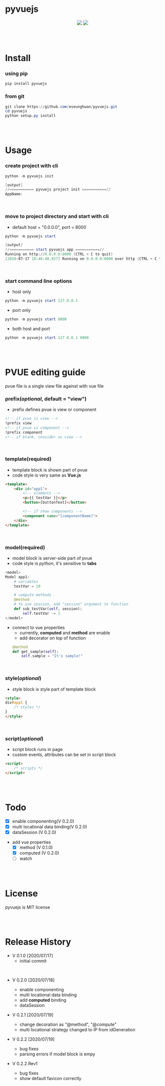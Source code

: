 # pyvuejs
<p align="center">

<a href="https://pypi.python.org/pypi/pyvuejs">
<img src="https://img.shields.io/pypi/v/pyvuejs.svg" /></a>
<a href="https://travis-ci.org/eseunghwan/pyvuejs"><img src="https://travis-ci.org/eseunghwan/pyvuejs.svg?branch=master" /></a>
</p>

<br>
<br>

# Install
### using pip
```powershell
pip install pyvuejs
```
### from git
```powershell
git clone https://github.com/eseunghwan/pyvuejs.git
cd pyvuejs
python setup.py install
```

<br>
<br>

# Usage
### create project with cli
```powershell
python -m pyvuejs init

[output]
//=========== pyvuejs project init ===========//
AppName: 
```
<br>

### move to project directory and start with cli
- default host = "0.0.0.0", port = 8000
```powershell
python -m pyvuejs start

[output]
//=========== start pyvuejs app ===========//
Running on http://0.0.0.0:8000 (CTRL + C to quit)
[2020-07-17 18:46:40,927] Running on 0.0.0.0:8000 over http (CTRL + C to quit)
```
<br>

### start command line options
- host only
```powershell
python -m pyvuejs start 127.0.0.1
```

- port only
```powershell
python -m pyvuejs start 9000
```

- both host and port
```powershell
python -m pyvuejs start 127.0.0.1 9000
```

<br>
<br>

# PVUE editing guide
pvue file is a single view file against with vue file
<br>

### prefix(<i>optional</i>, default = "view")
- prefix defines pvue is view or component
```html
<!-- if pvue is view -->
!prefix view
<!-- if pvue is component -->
!prefix component
<!-- if blank, consider as view -->
```
<br>

### template(<b>required</b>)
- template block is shown part of pvue
- code style is very same as <b>Vue.js</b>
```html
<template>
    <div id="app1">
        <!-- elements -->
        <p>{{ testVar }}</p>
        <button>[buttonText]</button>

        <!-- if show components -->
        <component name="[componentName]">
    </div>
</template>
```
<br>

### model(<b>required</b>)
- model block is server-side part of pvue
- code style is <i>python</i>, it's sensitive to <b>tabs</b>
```python
<model>
Model app1:
    # variables
    testVar = 10

    # compute methods
    @method
    # to use session, add "session" argument to function
    def sub_testVar(self, session):
        self.testVar -= 1
</model>
```
- connect to vue properties
    - currently, <b>computed</b> and <b>method</b> are enable
    - add decorator on top of function
    ```python
    @method
    def get_sample(self):
        self.sample = "It's sample!"
    ```
<br>

### style(<i>optional</i>)
- style block is style part of template block
```html
<style>
div#app1 {
    /* styles */
}
</style>
```
<br>

### script(<i>optional</i>)
- script block runs in page
- custom events, attributes can be set in script block
```html
<script>
    /* scripts */
</script>
```

<br>
<br>

# Todo
- [x] enable componenting(V 0.2.0)
- [x] multi locational data binding(V 0.2.0)
- [x] dataSession (V 0.2.0)
- add vue properties
    - [x] method (V 0.1.0)
    - [x] computed (V 0.2.0)
    - [ ] watch

<br>
<br>

# License
pyvuejs is MIT license

<br>
<br>

# Release History
- V 0.1.0 [2020/07/17]
    - initial commit
<br>

- V 0.2.0 [2020/07/18]
    - enable componenting
    - multi locational data binding
    - add <b>computed</b> binding
    - dataSession

- V 0.2.1 [2020/07/19]
    - change decoration as "@method", "@compute"
    - multi locational strategy changed to IP from idGeneration

- V 0.2.2 [2020/07/19]
    - bug fixes
    - parsing errors if model block is empy

- V 0.2.2.Rev1
    - bug fixes
    - show default favicon correctly
